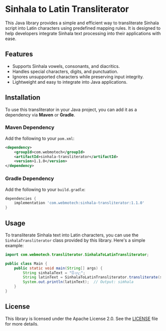 # Sinhala to Latin Transliterator

This Java library provides a simple and efficient way to transliterate Sinhala script into Latin characters using predefined mapping rules. It is designed to help developers integrate Sinhala text processing into their applications with ease.

## Features
- Supports Sinhala vowels, consonants, and diacritics.
- Handles special characters, digits, and punctuation.
- Ignores unsupported characters while preserving input integrity.
- Lightweight and easy to integrate into Java applications.

## Installation

To use this transliterator in your Java project, you can add it as a dependency via **Maven** or **Gradle**.

### **Maven Dependency**

Add the following to your `pom.xml`:

```xml
<dependency>
    <groupId>com.webmotech</groupId>
    <artifactId>sinhala-transliterator</artifactId>
    <version>1.1.0</version>
</dependency>
```

### **Gradle Dependency**

Add the following to your `build.gradle`:

```gradle
dependencies {
    implementation 'com.webmotech:sinhala-transliterator:1.1.0'
}
```


## Usage

To transliterate Sinhala text into Latin characters, you can use the `SinhalaTransliterator` class provided by this library. Here's a simple example:

```java
import com.webmotech.transliterator.SinhalaToLatinTransliterator;

public class Main {
    public static void main(String[] args) {
        String sinhalaText = "සිංහල";
        String latinText = SinhalaToLatinTransliterator.transliterate(sinhalaText);
        System.out.println(latinText);  // Output: siṁhala
    }
}
```

## License

This library is licensed under the Apache License 2.0. See the [LICENSE](LICENSE) file for more details.

